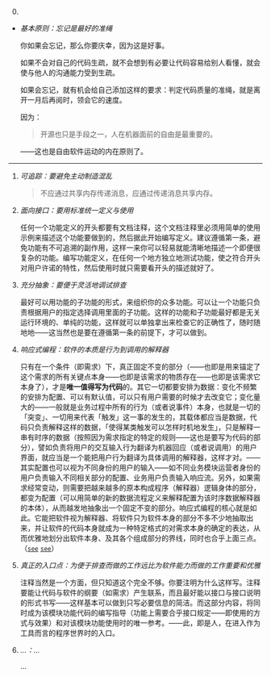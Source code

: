 

0.
    
-   *基本原则：忘记是最好的准绳*
    
    你如果会忘记，那么你要庆幸，因为这是好事。
    
    如果不会对自己的代码生疏，就不会想到有必要让代码容易给别人看懂，就会使与他人的沟通能力受到生疏。
    
    如果会忘记，就有机会给自己添加这样的要求：判定代码质量的准绳，就是离开一月后再阅时，领会它的速度。
    
    因为：
    
    > 开源也只是手段之一，人在机器面前的自由是最重要的。
    > 
    
    ——这也是自由软件运动的内在原则了。
    

----

1.  *可追踪：要避免主动制造混乱*
    
    > 不应通过共享内存传递消息，应通过传递消息共享内存。
    
2.  *面向接口：要用标准统一定义与使用*
    
    任何一个功能定义的开头都要有文档注释，这个文档注释里必须用简单的使用示例来描述这个功能要做到的，然后据此开始编写定义。建议遵循第一条，避免功能有不可追溯的副作用，这样一来你可以轻易就能清晰地描述一个即便很复杂的功能。编写功能定义，在任何一个地方独立地测试功能，使之符合开头对用户许诺的特性，然后使用时就只需要看开头的描述就好了。
    
3.  *充分抽象：要便于灵活地调试排查*
    
    最好可以用功能的子功能的形式，来组织你的众多功能。可以让一个功能只负责根据用户的指定选择调用里面的子功能。这样的功能和子功能最好都是无关运行环境的、单纯的功能，这样就可以单独拿出来检查它的正确性了，随时随地地——这当然也是要在遵循第一条的前提下，才可以做到。
    
4.  *响应式编程：软件的本质是行为到调用的解释器*
    
    只有在一个条件（即需求）下，真正固定不变的部分（——也即是用来锚定了这个需求的所有关键点本身——也即是该需求的物质存在——也即是该需求它本身了），才是**唯一值得写为代码**的。其它一切都要安排为数据：变化不频繁的安排为配置、可以有默认值，可以只有用户需要的时候才去改变它；变化量大的——一般就是业务过程中所有的行为（或者说事件）本身，也就是一切的「突变」、一切用来代表「触发」这一事的发生的，其载体都应当是数据，代码只负责解释这样的数据，「使得某类触发可以怎样时机地发生」，只是解释一串有时序的数据（按照因为需求指定的特定的规则——这也是要写为代码的部分），譬如负责将用户的交互输入行为翻译为机器回应（或者说调用）的用户界面，就应当是一个能把用户行为翻译为具体调用的解释器，这样才对。——其实配置也可以视为不同身份的用户的输入——如不同业务模块运营者身份的用户负责输入不同相关部分的配置、业务用户负责输入响应流。另外，如果需求经常变动，则需要把越来越多的原本构成程序（解释器）逻辑身体的部分，都变为配置（可以用简单的新的数据流程定义来解释配置为该时序数据解释器的本体），从而越发地抽象出一个固定不变的部分。响应式编程的核心就是如此。它能把软件视为解释器、将软件只为软件本身的部分不多不少地抽取出来，并让软件的代码本身就成为一种特定格式的对需求本身的确定的表达，从而优雅地划分出软件本身、及其各个组成部分的界线，同时也合乎上面三点。（[`see`](https://www.cnblogs.com/littleatp/p/11386487.html) [`see`](https://gist.github.com/staltz/868e7e9bc2a7b8c1f754)）
    
5.  *真正的入口点：为便于排查而做的工作远比为软件能力而做的工作重要和优雅*
    
    注释当然是一个方面，但只知道这个完全不够。你要注明为什么这样写。注释要能让代码与软件的纲要（如需求）产生联系，而且最好能以接口与接口说明的形式书写——这样基本可以做到只写必要信息的简洁。而这部分内容，将同时成为该模块功能代码的编写指导（功能上需要合乎接口规定——即使用的方式与效果）和对该模块功能使用时的唯一参考。——此，即是人，在进入作为工具而言的程序世界时的入口。
    
6.  *...：...*
    
    ...
 
